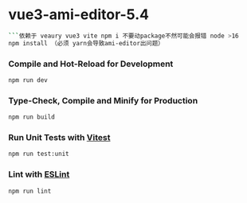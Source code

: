 # vue3-ami-editor-5.4





```sh
```依赖于 veaury vue3 vite npm i 不要动package不然可能会报错 node >16
npm install （必须 yarn会导致ami-editor出问题）
```

### Compile and Hot-Reload for Development

```sh
npm run dev
```

### Type-Check, Compile and Minify for Production

```sh
npm run build
```

### Run Unit Tests with [Vitest](https://vitest.dev/)

```sh
npm run test:unit
```

### Lint with [ESLint](https://eslint.org/)

```sh
npm run lint
```
